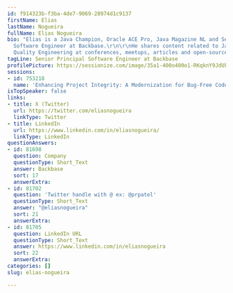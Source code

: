 ```yaml
---
id: f914323b-f3ba-4de7-9069-28974d1c9137
firstName: Elias
lastName: Nogueira
fullName: Elias Nogueira
bio: "Elias is a Java Champion, Oracle ACE Pro, Java Magazine NL and Senior Principal
  Software Engineer at Backbase.\r\n\r\nHe shares content related to Java, OSS and
  Quality Engineering at conferences, meetups, articles and open-source conferences."
tagLine: Senior Principal Software Engineer at Backbase
profilePicture: https://sessionize.com/image/35a1-400o400o1-RKqknY9JdUkpryvCjMMwpR.jpg
sessions:
- id: 753218
  name: 'Enhancing Project Integrity: A Modernization for Bug-Free Code'
isTopSpeaker: false
links:
- title: X (Twitter)
  url: https://twitter.com/eliasnogueira
  linkType: Twitter
- title: LinkedIn
  url: https://www.linkedin.com/in/eliasnogueira/
  linkType: LinkedIn
questionAnswers:
- id: 81698
  question: Company
  questionType: Short_Text
  answer: Backbase
  sort: 17
  answerExtra:
- id: 81702
  question: 'Twitter handle with @ ex: @prpatel'
  questionType: Short_Text
  answer: "@eliasnogueira"
  sort: 21
  answerExtra:
- id: 81705
  question: LinkedIn URL
  questionType: Short_Text
  answer: https://www.linkedin.com/in/eliasnogueira
  sort: 22
  answerExtra:
categories: []
slug: elias-nogueira

---
```

